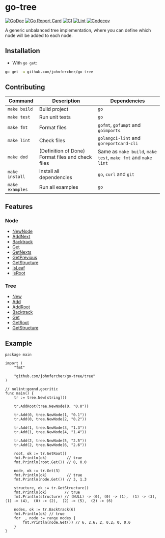 # go-tree

[![GoDoc](https://godoc.org/github.com/johnfercher/go-tree?status.svg)](https://godoc.org/github.com/johnfercher/go-tree)
[![Go Report Card](https://goreportcard.com/badge/github.com/johnfercher/go-tree)](https://goreportcard.com/report/github.com/johnfercher/go-tree)
[![CI](https://github.com/johnfercher/go-tree/actions/workflows/goci.yml/badge.svg)](https://github.com/johnfercher/go-tree/actions/workflows/goci.yml)
[![Lint](https://github.com/johnfercher/go-tree/actions/workflows/golangci-lint.yml/badge.svg)](https://github.com/johnfercher/go-tree/actions/workflows/golangci-lint.yml)
[![Codecov](https://codecov.io/gh/johnfercher/go-tree/branch/main/graph/badge.svg)](https://codecov.io/gh/johnfercher/go-tree)

A generic unbalanced tree implementation, where you can define which node will be added to each node.

## Installation

* With `go get`:

```bash
go get -u github.com/johnfercher/go-tree
```

## Contributing

| Command         | Description                                      | Dependencies                                                  |
|-----------------|--------------------------------------------------|---------------------------------------------------------------|
| `make build`    | Build project                                    | `go`                                                          |
| `make test`     | Run unit tests                                   | `go`                                                          |
| `make fmt`      | Format files                                     | `gofmt`, `gofumpt` and `goimports`                            |
| `make lint`     | Check files                                      | `golangci-lint` and `goreportcard-cli`                        |
| `make dod`      | (Definition of Done) Format files and check files | Same as `make build`, `make test`, `make fmt` and `make lint` | 
| `make install`  | Install all dependencies                         | `go`, `curl` and `git`                                        |
| `make examples` | Run all examples                                 | `go`                                                          |

## Features
### Node
* [NewNode](https://pkg.go.dev/github.com/johnfercher/go-tree/tree#NewNode)
* [AddNext](https://pkg.go.dev/github.com/johnfercher/go-tree/tree#Node.AddNext)
* [Backtrack](https://pkg.go.dev/github.com/johnfercher/go-tree/tree#Node.Backtrack)
* [Get](https://pkg.go.dev/github.com/johnfercher/go-tree/tree#Node.Get)
* [GetNexts](https://pkg.go.dev/github.com/johnfercher/go-tree/tree#Node.GetNexts)
* [GetPrevious](https://pkg.go.dev/github.com/johnfercher/go-tree/tree#Node.GetPrevious)
* [GetStructure](https://pkg.go.dev/github.com/johnfercher/go-tree/tree#Node.GetStructure)
* [IsLeaf](https://pkg.go.dev/github.com/johnfercher/go-tree/tree#Node.IsLeaf)
* [IsRoot](https://pkg.go.dev/github.com/johnfercher/go-tree/tree#Node.IsLeaf)

### Tree
* [New](https://pkg.go.dev/github.com/johnfercher/go-tree/tree#New)
* [Add](https://pkg.go.dev/github.com/johnfercher/go-tree/tree#Tree.Add)
* [AddRoot](https://pkg.go.dev/github.com/johnfercher/go-tree/tree#Tree.AddRoot)
* [Backtrack](https://pkg.go.dev/github.com/johnfercher/go-tree/tree#Tree.Backtrack)
* [Get](https://pkg.go.dev/github.com/johnfercher/go-tree/tree#Tree.Get)
* [GetRoot](https://pkg.go.dev/github.com/johnfercher/go-tree/tree#Tree.GetRoot)
* [GetStructure](https://pkg.go.dev/github.com/johnfercher/go-tree/tree#Tree.GetStructure)

## Example

```golang
package main

import (
	"fmt"

	"github.com/johnfercher/go-tree/tree"
)

// nolint:gomnd,gocritic
func main() {
	tr := tree.New[string]()

	tr.AddRoot(tree.NewNode(0, "0.0"))

	tr.Add(0, tree.NewNode(1, "0.1"))
	tr.Add(0, tree.NewNode(2, "0.2"))

	tr.Add(1, tree.NewNode(3, "1.3"))
	tr.Add(1, tree.NewNode(4, "1.4"))

	tr.Add(2, tree.NewNode(5, "2.5"))
	tr.Add(2, tree.NewNode(6, "2.6"))

	root, ok := tr.GetRoot()
	fmt.Println(ok)         // true
	fmt.Println(root.Get()) // 0, 0.0

	node, ok := tr.Get(3)
	fmt.Println(ok)         // true
	fmt.Println(node.Get()) // 3, 1.3

	structure, ok := tr.GetStructure()
	fmt.Println(ok)        // true
	fmt.Println(structure) // (NULL) -> (0), (0) -> (1),  (1) -> (3),  (1) -> (4),  (0) -> (2),  (2) -> (5),  (2) -> (6)

	nodes, ok := tr.Backtrack(6)
	fmt.Println(ok) // true
	for _, node := range nodes {
		fmt.Println(node.Get()) // 6, 2.6; 2, 0.2; 0, 0.0
	}
}
```
